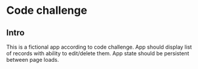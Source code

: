 # Code challenge

## Intro
This is a fictional app according to code challenge. 
App should display list of records with ability to edit/delete them. 
App state should be persistent between page loads.

